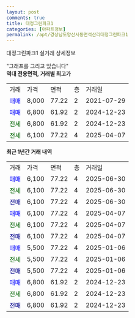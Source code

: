 ```yaml
---
layout: post
comments: true
title: 대정그린파크1
categories: [아파트정보]
permalink: /apt/경상남도양산시동면석산리대정그린파크1
---
```


대정그린파크1 실거래 상세정보

<script type="text/javascript">
  google.charts.load('current', {'packages':['line', 'corechart']});
  google.charts.setOnLoadCallback(drawChart);

  function drawChart() {
    var data = new google.visualization.DataTable();
    data.addColumn('date', '거래일');
    data.addColumn('number', "매매");
    data.addColumn('number', "전세");
    data.addColumn('number', "전매");

    data.addRows([[new Date(Date.parse("2025-06-30")), 6100, null, null], [new Date(Date.parse("2025-06-30")), null, 6100, null], [new Date(Date.parse("2025-06-30")), null, null, 6100], [new Date(Date.parse("2025-04-07")), 6100, null, null], [new Date(Date.parse("2025-04-07")), null, 6100, null], [new Date(Date.parse("2025-04-07")), null, null, 6100], [new Date(Date.parse("2025-01-06")), 5500, null, null], [new Date(Date.parse("2025-01-06")), null, 5500, null], [new Date(Date.parse("2025-01-06")), null, null, 5500], [new Date(Date.parse("2024-12-23")), 6800, null, null], [new Date(Date.parse("2024-12-23")), null, 6800, null], [new Date(Date.parse("2024-12-23")), null, null, 6800]]);

    var options = {
      hAxis: {
        format: 'yyyy/MM/dd'
      },    
      lineWidth: 0,
      pointsVisible: true,    
      title: '최근 1년간 유형별 실거래가 분포',
      legend: { position: 'bottom' }
    };

    var formatter = new google.visualization.NumberFormat({pattern:'###,###'} );
    formatter.format(data, 1);
    formatter.format(data, 2);
    
    setTimeout(function() {
        var chart = new google.visualization.LineChart(document.getElementById('columnchart_material'));
        chart.draw(data, (options));
        document.getElementById('loading').style.display = 'none';
    }, 200);
  }
</script>


<div id="loading" style="z-index:20; display: block; margin-left: 0px">"그래프를 그리고 있습니다"</div>
<div id="columnchart_material" style="width: 95%; margin-left: 0px; display: block"></div>
<!-- contents start -->
<b>역대 전용면적, 거래별 최고가</b>
<table class="sortable">
    <tr>
      <td>거래</td>
      <td>가격</td>
      <td>면적</td>
      <td>층</td>
      <td>거래일</td>
    </tr>
        <tr>
          <td><a style="color: blue">매매</a></td>
          <td>8,000</td>
          <td>77.22</td>
          <td>2</td>
          <td>2021-07-29</td>
        </tr>            <tr>
          <td><a style="color: blue">매매</a></td>
          <td>6,800</td>
          <td>61.92</td>
          <td>2</td>
          <td>2024-12-23</td>
        </tr>        
        <tr>
              <td><a style="color: darkgreen">전세</a></td>
              <td>6,800</td>
              <td>61.92</td>
              <td>2</td>
              <td>2024-12-23</td>
            </tr>            <tr>
              <td><a style="color: darkgreen">전세</a></td>
              <td>6,100</td>
              <td>77.22</td>
              <td>4</td>
              <td>2025-04-07</td>
            </tr>        
    
</table>

<b>최근 1년간 거래 내역</b>

<table class="sortable">
    <tr>
      <td>거래</td>
      <td>가격</td>
      <td>면적</td>
      <td>층</td>
      <td>거래일</td>
    </tr>
    <tr>
      <td><a style="color: blue">매매</a></td>
      <td>6,100</td>
      <td>77.22</td>
      <td>4</td>
      <td>2025-06-30</td>
    </tr>          <tr>
      <td><a style="color: darkgreen">전세</a></td>
      <td>6,100</td>
      <td>77.22</td>
      <td>4</td>
      <td>2025-06-30</td>
    </tr>          <tr>
      <td><a style="color: darkblue">전매</a></td>
      <td>6,100</td>
      <td>77.22</td>
      <td>4</td>
      <td>2025-06-30</td>
    </tr>          <tr>
      <td><a style="color: blue">매매</a></td>
      <td>6,100</td>
      <td>77.22</td>
      <td>4</td>
      <td>2025-04-07</td>
    </tr>          <tr>
      <td><a style="color: darkgreen">전세</a></td>
      <td>6,100</td>
      <td>77.22</td>
      <td>4</td>
      <td>2025-04-07</td>
    </tr>          <tr>
      <td><a style="color: darkblue">전매</a></td>
      <td>6,100</td>
      <td>77.22</td>
      <td>4</td>
      <td>2025-04-07</td>
    </tr>          <tr>
      <td><a style="color: blue">매매</a></td>
      <td>5,500</td>
      <td>77.22</td>
      <td>4</td>
      <td>2025-01-06</td>
    </tr>          <tr>
      <td><a style="color: darkgreen">전세</a></td>
      <td>5,500</td>
      <td>77.22</td>
      <td>4</td>
      <td>2025-01-06</td>
    </tr>          <tr>
      <td><a style="color: darkblue">전매</a></td>
      <td>5,500</td>
      <td>77.22</td>
      <td>4</td>
      <td>2025-01-06</td>
    </tr>          <tr>
      <td><a style="color: blue">매매</a></td>
      <td>6,800</td>
      <td>61.92</td>
      <td>2</td>
      <td>2024-12-23</td>
    </tr>          <tr>
      <td><a style="color: darkgreen">전세</a></td>
      <td>6,800</td>
      <td>61.92</td>
      <td>2</td>
      <td>2024-12-23</td>
    </tr>          <tr>
      <td><a style="color: darkblue">전매</a></td>
      <td>6,800</td>
      <td>61.92</td>
      <td>2</td>
      <td>2024-12-23</td>
    </tr>      </table>
<!-- contents end -->    


